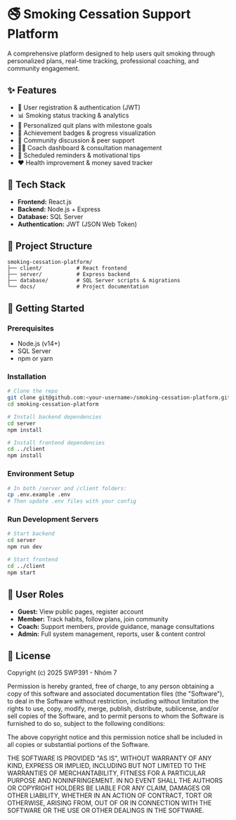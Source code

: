 # 🚭 Smoking Cessation Support Platform

A comprehensive platform designed to help users quit smoking through personalized plans, real-time tracking, professional coaching, and community engagement.

## ✨ Features

- 🔐 User registration & authentication (JWT)
- 📊 Smoking status tracking & analytics
- 📅 Personalized quit plans with milestone goals
- 🏅 Achievement badges & progress visualization
- 💬 Community discussion & peer support
- 🧑‍⚕️ Coach dashboard & consultation management
- 🔔 Scheduled reminders & motivational tips
- ❤️ Health improvement & money saved tracker

## 🧱 Tech Stack

- **Frontend:** React.js
- **Backend:** Node.js + Express
- **Database:** SQL Server
- **Authentication:** JWT (JSON Web Token)

## 📁 Project Structure

```
smoking-cessation-platform/
├── client/           # React frontend
├── server/           # Express backend
├── database/         # SQL Server scripts & migrations
└── docs/             # Project documentation
```

## 🚀 Getting Started

### Prerequisites

- Node.js (v14+)
- SQL Server
- npm or yarn

### Installation

```bash
# Clone the repo
git clone git@github.com:<your-username>/smoking-cessation-platform.git
cd smoking-cessation-platform

# Install backend dependencies
cd server
npm install

# Install frontend dependencies
cd ../client
npm install
```

### Environment Setup

```bash
# In both /server and /client folders:
cp .env.example .env
# Then update .env files with your config
```

### Run Development Servers

```bash
# Start backend
cd server
npm run dev

# Start frontend
cd ../client
npm start
```

## 👥 User Roles

- **Guest:** View public pages, register account
- **Member:** Track habits, follow plans, join community
- **Coach:** Support members, provide guidance, manage consultations
- **Admin:** Full system management, reports, user & content control

## 📝 License

Copyright (c) 2025 SWP391 - Nhóm 7

Permission is hereby granted, free of charge, to any person obtaining a copy
of this software and associated documentation files (the "Software"), to deal
in the Software without restriction, including without limitation the rights
to use, copy, modify, merge, publish, distribute, sublicense, and/or sell
copies of the Software, and to permit persons to whom the Software is
furnished to do so, subject to the following conditions:

The above copyright notice and this permission notice shall be included in all
copies or substantial portions of the Software.

THE SOFTWARE IS PROVIDED "AS IS", WITHOUT WARRANTY OF ANY KIND, EXPRESS OR
IMPLIED, INCLUDING BUT NOT LIMITED TO THE WARRANTIES OF MERCHANTABILITY,
FITNESS FOR A PARTICULAR PURPOSE AND NONINFRINGEMENT. IN NO EVENT SHALL THE
AUTHORS OR COPYRIGHT HOLDERS BE LIABLE FOR ANY CLAIM, DAMAGES OR OTHER
LIABILITY, WHETHER IN AN ACTION OF CONTRACT, TORT OR OTHERWISE, ARISING FROM,
OUT OF OR IN CONNECTION WITH THE SOFTWARE OR THE USE OR OTHER DEALINGS IN THE
SOFTWARE.
